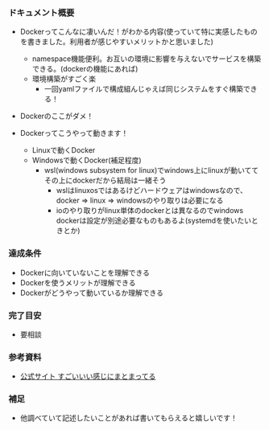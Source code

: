 ### ドキュメント概要
- Dockerってこんなに凄いんだ！がわかる内容(使っていて特に実感したものを書きました。利用者が感じやすいメリットかと思いました)
  - namespace機能便利。お互いの環境に影響を与えないでサービスを構築できる。(dockerの機能にあれば)
  - 環境構築がすごく楽
    - 一回yamlファイルで構成組んじゃえば同じシステムをすぐ構築できる！

- Dockerのここがダメ！

- Dockerってこうやって動きます！
  - Linuxで動くDocker
  - Windowsで動くDocker(補足程度)
    - wsl(windows subsystem for linux)でwindows上にlinuxが動いててその上にdockerだから結局は一緒そう
      - wslはlinuxosではあるけどハードウェアはwindowsなので、docker => linux => windowsのやり取りは必要になる
      - ioのやり取りがlinux単体のdockerとは異なるのでwindows dockerは設定が別途必要なものもあるよ(systemdを使いたいときとか)  

### 達成条件
- Dockerに向いていないことを理解できる
- Dockerを使うメリットが理解できる
- Dockerがどうやって動いているか理解できる

### 完了目安
- 要相談

### 参考資料
- [公式サイト すごいいい感じにまとまってる](https://docs.docker.jp/get-started/overview.html#:~:text=Docker%20%E3%81%AF%E3%82%A2%E3%83%97%E3%83%AA%E3%82%B1%E3%83%BC%E3%82%B7%E3%83%A7%E3%83%B3%E3%82%92%E9%96%8B%E7%99%BA,%E6%99%82%E9%96%93%E3%81%A7%E6%8F%90%E4%BE%9B%E3%81%A7%E3%81%8D%E3%81%BE%E3%81%99%E3%80%82)

### 補足
- 他調べていて記述したいことがあれば書いてもらえると嬉しいです！
